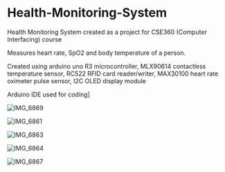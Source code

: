 # Health-Monitoring-System
Health Monitoring System created as a project for CSE360 (Computer Interfacing) course

Measures heart rate, SpO2 and body temperature of a person.

Created using arduino uno R3 microcontroller, MLX90614 contactless temperature sensor, RC522 RFID card reader/writer, MAX30100 heart rate oximeter pulse sensor, I2C OLED display module

Arduino IDE used for coding]

![IMG_6869](https://github.com/Nafis-Mohammad/Health-Monitoring-System/assets/125482567/9e10ae10-eea0-4dd1-8b42-5a839e04c623)

![IMG_6861](https://github.com/Nafis-Mohammad/Health-Monitoring-System/assets/125482567/ba0b4599-638e-4bb2-b855-02e402ec6649)

![IMG_6863](https://github.com/Nafis-Mohammad/Health-Monitoring-System/assets/125482567/0812d7e0-16f4-43f2-8aa1-8d1be2b34a23)

![IMG_6864](https://github.com/Nafis-Mohammad/Health-Monitoring-System/assets/125482567/0b197821-caa8-4c02-8af9-fb5fca604ed2)

![IMG_6867](https://github.com/Nafis-Mohammad/Health-Monitoring-System/assets/125482567/1606f35f-7d35-49b7-ae9a-e6c3a4c62e0c)
